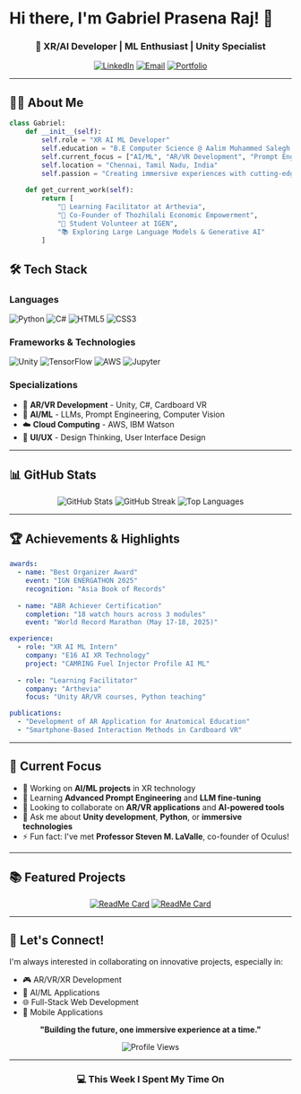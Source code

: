 # Hi there, I'm Gabriel Prasena Raj! 👋

<div align="center">
  
### 🚀 XR/AI Developer | ML Enthusiast | Unity Specialist

[![LinkedIn](https://img.shields.io/badge/LinkedIn-Connect-blue?style=for-the-badge&logo=linkedin)](YOUR_LINKEDIN_URL)
[![Email](https://img.shields.io/badge/Email-Contact-red?style=for-the-badge&logo=gmail)](mailto:gabrielrajofficial@gmail.com)
[![Portfolio](https://img.shields.io/badge/Portfolio-Visit-green?style=for-the-badge&logo=google-chrome)](YOUR_PORTFOLIO_URL)

</div>

---

## 👨‍💻 About Me

```python
class Gabriel:
    def __init__(self):
        self.role = "XR AI ML Developer"
        self.education = "B.E Computer Science @ Aalim Muhammed Salegh College"
        self.current_focus = ["AI/ML", "AR/VR Development", "Prompt Engineering"]
        self.location = "Chennai, Tamil Nadu, India"
        self.passion = "Creating immersive experiences with cutting-edge technology"
    
    def get_current_work(self):
        return [
            "🎯 Learning Facilitator at Arthevia",
            "🤝 Co-Founder of Thozhilali Economic Empowerment",
            "🌱 Student Volunteer at IGEN",
            "📚 Exploring Large Language Models & Generative AI"
        ]
```

## 🛠️ Tech Stack

### Languages
![Python](https://img.shields.io/badge/Python-3776AB?style=for-the-badge&logo=python&logoColor=white)
![C#](https://img.shields.io/badge/C%23-239120?style=for-the-badge&logo=c-sharp&logoColor=white)
![HTML5](https://img.shields.io/badge/HTML5-E34F26?style=for-the-badge&logo=html5&logoColor=white)
![CSS3](https://img.shields.io/badge/CSS3-1572B6?style=for-the-badge&logo=css3&logoColor=white)

### Frameworks & Technologies
![Unity](https://img.shields.io/badge/Unity-000000?style=for-the-badge&logo=unity&logoColor=white)
![TensorFlow](https://img.shields.io/badge/TensorFlow-FF6F00?style=for-the-badge&logo=tensorflow&logoColor=white)
![AWS](https://img.shields.io/badge/AWS-232F3E?style=for-the-badge&logo=amazon-aws&logoColor=white)
![Jupyter](https://img.shields.io/badge/Jupyter-F37626?style=for-the-badge&logo=jupyter&logoColor=white)

### Specializations
- 🥽 **AR/VR Development** - Unity, C#, Cardboard VR
- 🤖 **AI/ML** - LLMs, Prompt Engineering, Computer Vision
- ☁️ **Cloud Computing** - AWS, IBM Watson
- 🎨 **UI/UX** - Design Thinking, User Interface Design

---

## 📊 GitHub Stats

<div align="center">
<img src="https://github-readme-stats.vercel.app/api?username=realwixi&show_icons=true&theme=radical&hide_border=true&bg_color=0D1117&title_color=F85D7F&icon_color=F8D866" alt="GitHub Stats" />
<img src="https://github-readme-streak-stats.herokuapp.com/?user=realwixi&theme=radical&hide_border=true&background=0D1117&stroke=F85D7F&ring=F85D7F&fire=F8D866&currStreakLabel=F8D866" alt="GitHub Streak" />
<img src="https://github-readme-stats.vercel.app/api/top-langs/?username=realwixi&layout=compact&theme=radical&hide_border=true&bg_color=0D1117&title_color=F85D7F" alt="Top Languages" />
</div>

---

## 🏆 Achievements & Highlights

```yaml
awards:
  - name: "Best Organizer Award"
    event: "IGN ENERGATHON 2025"
    recognition: "Asia Book of Records"
    
  - name: "ABR Achiever Certification"
    completion: "18 watch hours across 3 modules"
    event: "World Record Marathon (May 17-18, 2025)"

experience:
  - role: "XR AI ML Intern"
    company: "E16 AI XR Technology"
    project: "CAMRING Fuel Injector Profile AI ML"
    
  - role: "Learning Facilitator"
    company: "Arthevia"
    focus: "Unity AR/VR courses, Python teaching"

publications:
  - "Development of AR Application for Anatomical Education"
  - "Smartphone-Based Interaction Methods in Cardboard VR"
```

---

## 🎯 Current Focus

- 🔭 Working on **AI/ML projects** in XR technology
- 🌱 Learning **Advanced Prompt Engineering** and **LLM fine-tuning**
- 👯 Looking to collaborate on **AR/VR applications** and **AI-powered tools**
- 💬 Ask me about **Unity development**, **Python**, or **immersive technologies**
- ⚡ Fun fact: I've met **Professor Steven M. LaValle**, co-founder of Oculus!

---

## 📚 Featured Projects

<div align="center">

[![ReadMe Card](https://github-readme-stats.vercel.app/api/pin/?username=YOUR_GITHUB_USERNAME&repo=YOUR_REPO_NAME&theme=radical&hide_border=true&bg_color=0D1117)](https://github.com/realwixi/CareerNav)
[![ReadMe Card](https://github-readme-stats.vercel.app/api/pin/?username=YOUR_GITHUB_USERNAME&repo=YOUR_REPO_NAME_2&theme=radical&hide_border=true&bg_color=0D1117)](https://github.com/realwixi/simplelogomaker)

</div>

---

## 🤝 Let's Connect!

I'm always interested in collaborating on innovative projects, especially in:
- 🎮 AR/VR/XR Development
- 🧠 AI/ML Applications
- 🌐 Full-Stack Web Development
- 📱 Mobile Applications

<div align="center">

**"Building the future, one immersive experience at a time."**

![Profile Views](https://komarev.com/ghpvc/?username=YOUR_GITHUB_USERNAME&color=F85D7F&style=for-the-badge)

</div>

---

<div align="center">
  
### 💻 This Week I Spent My Time On

<!--START_SECTION:waka-->
<!--END_SECTION:waka-->

</div>
